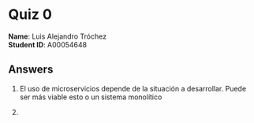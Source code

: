 # Quiz 0

**Name**: Luis Alejandro Tróchez  
**Student ID**: A00054648

## Answers

1.  El uso de microservicios depende de la situación a desarrollar. Puede ser más viable esto o un sistema monolítico

2.  
